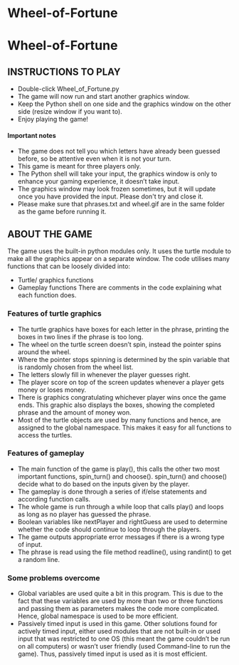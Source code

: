 # Wheel-of-Fortune

# Wheel-of-Fortune

## INSTRUCTIONS TO PLAY
*  Double-click Wheel_of_Fortune.py
* The game will now run and start another graphics window.
* Keep the Python shell on one side and the graphics window on the other side (resize window if you want to).
* Enjoy playing the game!
#### Important notes
* The game does not tell you which letters have already been guessed before, so be attentive even when it is not your turn.
*  This game is meant for three players only.
*  The Python shell will take your input, the graphics window is only to enhance your gaming experience, it doesn’t take input.
*  The graphics window may look frozen sometimes, but it will update once you have provided the input. Please don't try and close it.
*  Please make sure that phrases.txt and wheel.gif are in the same folder as the game before running it.

## ABOUT THE GAME
  The game uses the built-in python modules only. It uses the turtle module to make all the graphics appear on a separate window. The code utilises many functions that can be loosely divided into:
* Turtle/ graphics functions
* Gameplay functions
There are comments in the code explaining what each function does.

### Features of turtle graphics
*  The turtle graphics have boxes for each letter in the phrase, printing the boxes in two lines if the phrase is too long.
*  The wheel on the turtle screen doesn’t spin, instead the pointer spins around the wheel.
*  Where the pointer stops spinning is determined by the spin variable that is randomly chosen from the wheel list.
*  The letters slowly fill in whenever the player guesses right.
*  The player score on top of the screen updates whenever a player gets money or loses money.
*  There is graphics congratulating whichever player wins once the game ends. This graphic also displays the boxes, showing the completed phrase and the amount of money won.
*  Most of the turtle objects are used by many functions and hence, are assigned to the global namespace. This makes it easy for all functions to access the turtles.

### Features of gameplay
*  The main function of the game is play(), this calls the other two most important functions, spin_turn() and choose(). spin_turn() and choose() decide what to do based on the inputs given by the player.
*  The gameplay is done through a series of if/else statements and according function calls.
*  The whole game is run through a while loop that calls play() and loops as long as no player has guessed the phrase.
*  Boolean variables like nextPlayer and rightGuess are used to determine whether the code should continue to loop through the players.
*  The game outputs appropriate error messages if there is a wrong type of input.
*  The phrase is read using the file method readline(), using randint() to get a random line.
  
### Some problems overcome
*  Global variables are used quite a bit in this program. This is due to the fact that these variables are used by more than two or three functions and passing them as parameters makes the code more complicated. Hence, global namespace is used to be more efficient.
*  Passively timed input is used in this game. Other solutions found for actively timed input, either used modules that are not built-in or used input that was restricted to one OS (this meant the game couldn’t be run on all computers) or wasn’t user friendly (used Command-line to run the game). Thus, passively timed input is used as it is most efficient.
